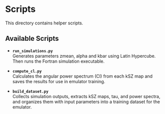 # Scripts

This directory contains helper scripts.

## Available Scripts

- **`run_simulations.py`**  
    Generates parameters zmean, alpha and kbar using Latin Hypercube. Then runs the Fortran simulation executable.


- **`compute_cl.py`**  
    Calculates the angular power spectrum (Cl) from each kSZ map and saves the results for use in emulator training.


- **`build_dataset.py`**  
    Collects simulation outputs, extracts kSZ maps, tau, and power spectra, and organizes them with input parameters into a training dataset for the emulator.

